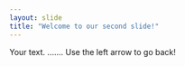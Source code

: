 ```yaml
---
layout: slide
title: "Welcome to our second slide!"
---
```

Your text. .......
Use the left arrow to go back!
